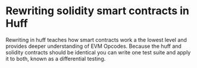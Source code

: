 # Rewriting solidity smart contracts in Huff
Rewriting in huff teaches how smart contracts work a the lowest level and provides deeper understanding of EVM Opcodes. Because the huff and solidity contracts should be identical you can write one test suite and apply it to both, known as a differential testing. 